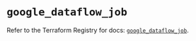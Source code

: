# `google_dataflow_job`

Refer to the Terraform Registry for docs: [`google_dataflow_job`](https://registry.terraform.io/providers/hashicorp/google-beta/6.23.0/docs/resources/google_dataflow_job).
